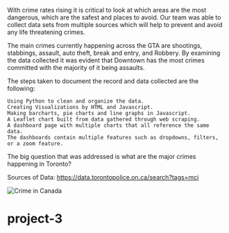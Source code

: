 With crime rates rising it is critical to look at which areas are the most dangerous, which are the safest and places to avoid. Our team was able to collect data sets from multiple sources which will help to prevent and avoid any life threatening crimes. 

The main crimes currently happening across the GTA are shootings, stabbings, assault, auto theft, break and entry, and Robbery. By examining the data collected it was evident that Downtown has the most crimes committed with the majority of it being assaults. 

The steps taken to document the record and data collected are the following:


	Using Python to clean and organize the data.
	Creating Visualizations by HTML and Javascript.
	Making barcharts, pie charts and line graphs in Javascript.
	A Leaflet chart built from data gathered through web scraping.
	A dashboard page with multiple charts that all reference the same data.
	The dashboards contain multiple features such as dropdowns, filters, or a zoom feature.

The big question that was addressed is what are the major crimes happening in Toronto?

Sources of Data: https://data.torontopolice.on.ca/search?tags=mci

![Crime in Canada](https://github.com/anastasiaskr2000/project-3/assets/64810113/609f4654-d0b8-45c0-88cb-4877e8728720)
# project-3
